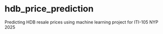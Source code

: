 # hdb_price_prediction
Predicting HDB resale prices using machine learning project for ITI-105 NYP 2025
